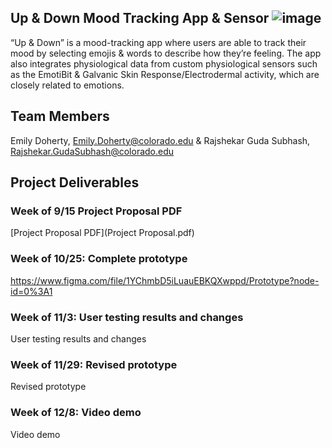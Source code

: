 ## Up & Down Mood Tracking App & Sensor ![image](https://user-images.githubusercontent.com/88332460/133133754-d803bff4-f5f7-420a-9065-34076a77fe9b.png)


“Up & Down” is a mood-tracking app where users are able to track their mood by selecting emojis & words to describe how they’re feeling. The app also integrates physiological data from custom physiological sensors such as the EmotiBit & Galvanic Skin Response/Electrodermal activity, which are closely related to emotions. 

## Team Members

Emily Doherty, Emily.Doherty@colorado.edu &
Rajshekar Guda Subhash, Rajshekar.GudaSubhash@colorado.edu

## Project Deliverables 

### Week of 9/15 Project Proposal PDF
[Project Proposal PDF](Project Proposal.pdf)

### Week of 10/25: Complete prototype
https://www.figma.com/file/1YChmbD5iLuauEBKQXwppd/Prototype?node-id=0%3A1

### Week of 11/3: User testing results and changes
User testing results and changes

### Week of 11/29: Revised prototype
Revised prototype

### Week of 12/8: Video demo
Video demo


